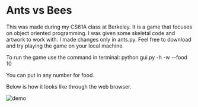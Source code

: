 # Ants vs Bees
This was made during my CS61A class at Berkeley. It is a game that focuses on object oriented programming. I was given some skeletal code and artwork to work with. I made changes only in ants.py. Feel free to download and try playing the game on your local machine. 

To run the game use the command in terminal: 
python gui.py -h -w --food 10

You can put in any number for food. 

Below is how it looks like through the web browser.

![demo](https://user-images.githubusercontent.com/35852811/50371324-30cfa700-056d-11e9-9760-c1679630e5b9.JPG)
